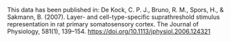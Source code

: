 This data has been published in: De Kock, C. P. J., Bruno, R. M., Spors, H., & Sakmann, B. (2007). Layer- and cell-type-specific suprathreshold stimulus representation in rat primary somatosensory cortex. The Journal of Physiology, 581(1), 139–154. https://doi.org/10.1113/jphysiol.2006.124321
